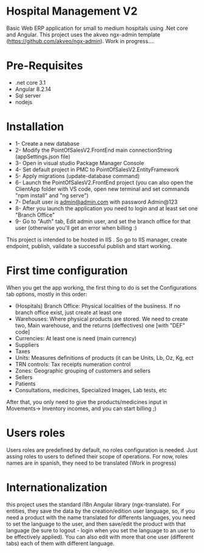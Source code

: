 # Hospital Management V2
Basic Web ERP application for small to medium hospitals using .Net core and Angular. This project uses the akveo ngx-admin template (https://github.com/akveo/ngx-admin). Work in progress....

# Pre-Requisites
- .net core 3.1
- Angular 8.2.14
- Sql server
- nodejs 

# Installation
- 1- Create a new database
- 2- Modify the PointOfSalesV2.FrontEnd main connectionString (appSettings.json file)
- 3- Open in visual studio Package Manager Console
- 4- Set default project in PMC to PointOfSalesV2.EntityFramework
- 5- Apply migrations (update-database command)
- 6- Launch the PointOfSalesV2.FrontEnd project (you can also open the ClientApp folder with VS code, open new terminal and set commands "npm install" and  "ng serve")
- 7- Default user is admin@admin.com with password Admin@123
- 8- After you launch the application you need to login and at least set one "Branch Office"
- 9- Go to "Auth" tab, Edit admin user, and set the branch office for that user (otherwise you'll get an error when billing :)

This project is intended to be hosted in IIS . So go to IIS manager, create endpoint, publish, validate a successful publish and start working.

# First time configuration
When you get the app working, the first thing to do is set the Configurations tab options, mostly in this order:
- (Hospitals) Branch Office: Physical localities of the business. If no branch office exist, just create at least one
- Warehouses: Where physical products are stored. We need to create two, Main warehouse, and the returns (deffectives) one [with "DEF" code]
- Currencies: At least one is need (main currency)
- Suppliers
- Taxes
- Units: Measures definitions of products (it can be Units, Lb, Oz, Kg, ect
- TRN controls: Tax receipts numeration control
- Zones: Geographic grouping of customers and sellers
- Sellers
- Patients
- Consultations, medicines, Specialized Images, Lab tests, etc

After that, you only need to give the products/medicines input in Movements-> Inventory incomes, and you can start billing ;)

# Users roles
Users roles are predefined by default, no roles configuration is needed. Just assing roles to users to defined their scope of operations. For now, roles names are in spanish, they need to be translated (Work in progress)

# Internationalization

this project uses the standard i18n Angular library (ngx-translate). For entities, they save the data by the creation/edition user language, so, if you need a product with the name translated for differents languages, you need to set the language to the user, and then save/edit the product with that language (be sure to logout - login when you set the language to an user to be effectively applied). You can also edit with more that one user (different tabs) each of them with different language.
